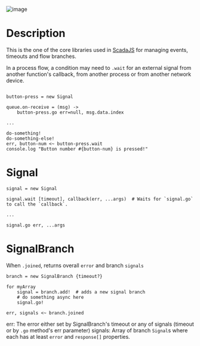 ![image](https://user-images.githubusercontent.com/6639874/42417478-edd65554-8293-11e8-894d-d1995ac247b2.png)


# Description

This is the one of the core libraries used in [ScadaJS](https://github.com/aktos-io/scada.js) for managing events, timeouts and flow branches.

In a process flow, a condition may need to `.wait` for an external signal from another
function's callback, from another process or from another network device.

```ls

button-press = new Signal

queue.on-receive = (msg) ->
    button-press.go err=null, msg.data.index

...

do-something!
do-something-else!
err, button-num <~ button-press.wait
console.log "Button number #{button-num} is pressed!"

```    

# Signal

```ls
signal = new Signal

signal.wait [timeout], callback(err, ...args)  # Waits for `signal.go` to call the `callback`.

...

signal.go err, ...args
```

# SignalBranch

When `.joined`, returns overall `error` and branch `signals`

```ls
branch = new SignalBranch {timeout?}

for myArray
    signal = branch.add!  # adds a new signal branch
    # do something async here 
    signal.go!

err, signals <~ branch.joined
```
err: The error either set by SignalBranch's timeout or any of signals (timeout or by `.go` method's err parameter)
signals: Array of branch `Signal`s where each has at least `error` and `response[]` properties.
